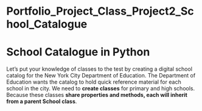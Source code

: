 # Portfolio_Project_Class_Project2_School_Catalogue
# School Catalogue **in Python**
Let’s put your knowledge of classes to the test by creating a digital school catalog for the New York City Department of Education. The Department of Education wants the catalog to hold quick reference material for each school in the city.
We need to **create classes** for primary and high schools. Because these classes **share properties and methods, each will inherit from a parent School class**.
